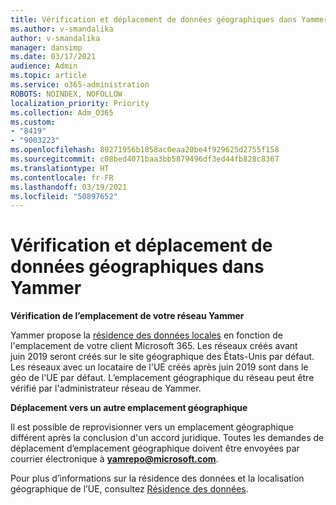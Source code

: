```yaml
---
title: Vérification et déplacement de données géographiques dans Yammer
ms.author: v-smandalika
author: v-smandalika
manager: dansimp
ms.date: 03/17/2021
audience: Admin
ms.topic: article
ms.service: o365-administration
ROBOTS: NOINDEX, NOFOLLOW
localization_priority: Priority
ms.collection: Adm_O365
ms.custom:
- "8419"
- "9003223"
ms.openlocfilehash: 89271956b1858ac0eaa20be4f929625d2755f158
ms.sourcegitcommit: c08bed4071baa3bb5879496df3ed44fb828c8367
ms.translationtype: HT
ms.contentlocale: fr-FR
ms.lasthandoff: 03/19/2021
ms.locfileid: "50897652"
---
```

# <a name="checking-and-moving-yammer-geo"></a>Vérification et déplacement de données géographiques dans Yammer

**Vérification de l’emplacement de votre réseau Yammer**

Yammer propose la [résidence des données locales](https://docs.microsoft.com/yammer/manage-security-and-compliance/data-residency) en fonction de l'emplacement de votre client Microsoft 365. Les réseaux créés avant juin 2019 seront créés sur le site géographique des États-Unis par défaut. Les réseaux avec un locataire de l'UE créés après juin 2019 sont dans le géo de l'UE par défaut. L’emplacement géographique du réseau peut être vérifié par l'administrateur réseau de Yammer.

**Déplacement vers un autre emplacement géographique**

Il est possible de reprovisionner vers un emplacement géographique différent après la conclusion d'un accord juridique. Toutes les demandes de déplacement d’emplacement géographique doivent être envoyées par courrier électronique à **yamrepo@microsoft.com**.

Pour plus d’informations sur la résidence des données et la localisation géographique de l’UE, consultez [Résidence des données](https://docs.microsoft.com/yammer/manage-security-and-compliance/data-residency).

